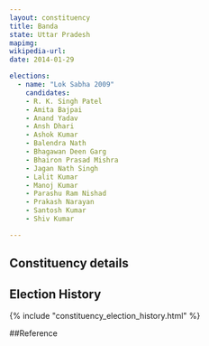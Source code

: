 ```yaml
---
layout: constituency
title: Banda
state: Uttar Pradesh
mapimg: 
wikipedia-url: 
date: 2014-01-29

elections: 
  - name: "Lok Sabha 2009"
    candidates: 
    - R. K. Singh Patel 
    - Amita Bajpai 
    - Anand Yadav 
    - Ansh Dhari 
    - Ashok Kumar 
    - Balendra Nath 
    - Bhagawan Deen Garg 
    - Bhairon Prasad Mishra 
    - Jagan Nath Singh 
    - Lalit Kumar 
    - Manoj Kumar 
    - Parashu Ram Nishad 
    - Prakash Narayan 
    - Santosh Kumar 
    - Shiv Kumar 

---
```

## Constituency details


## Election History
{% include "constituency_election_history.html" %}

##Reference

